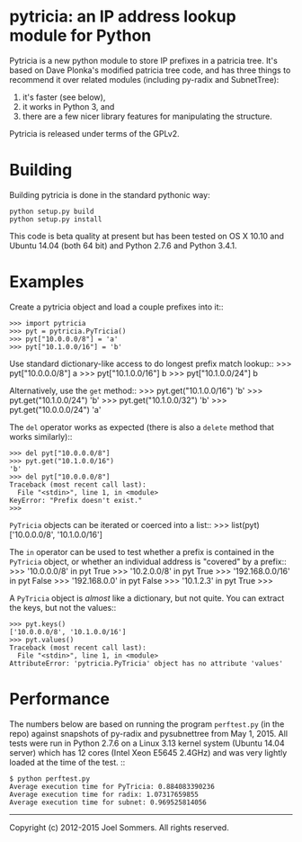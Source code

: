 # pytricia: an IP address lookup module for Python

Pytricia is a new python module to store IP prefixes in a patricia tree. 
It's based on Dave Plonka's modified patricia tree code, and has three things 
to recommend it over related modules (including py-radix and SubnetTree): 

 1. it's faster (see below),
 1. it works in Python 3, and 
 1. there are a few nicer library features for manipulating the structure.

Pytricia is released under terms of the GPLv2.

# Building 

Building pytricia is done in the standard pythonic way: 

    python setup.py build
    python setup.py install

This code is beta quality at present but has been tested on OS X 10.10 and Ubuntu 14.04 (both 64 bit) and Python 2.7.6 and Python 3.4.1.

# Examples

Create a pytricia object and load a couple prefixes into it::

    >>> import pytricia
    >>> pyt = pytricia.PyTricia()
    >>> pyt["10.0.0.0/8"] = 'a'
    >>> pyt["10.1.0.0/16"] = 'b'

Use standard dictionary-like access to do longest prefix match lookup::
    >>> pyt["10.0.0.0/8"]
    a
    >>> pyt["10.1.0.0/16"]
    b
    >>> pyt["10.1.0.0/24"]
    b

Alternatively, use the ``get`` method::
    >>> pyt.get("10.1.0.0/16")
    'b'
    >>> pyt.get("10.1.0.0/24")
    'b'
    >>> pyt.get("10.1.0.0/32")
    'b'
    >>> pyt.get("10.0.0.0/24")
    'a'

The ``del`` operator works as expected (there is also a ``delete`` method that works similarly)::

    >>> del pyt["10.0.0.0/8"]
    >>> pyt.get("10.1.0.0/16")
    'b'
    >>> del pyt["10.0.0.0/8"]
    Traceback (most recent call last):
      File "<stdin>", line 1, in <module>
    KeyError: "Prefix doesn't exist."
    >>> 

``PyTricia`` objects can be iterated or coerced into a list::
    >>> list(pyt)
    ['10.0.0.0/8', '10.1.0.0/16']

The ``in`` operator can be used to test whether a prefix is contained in the ``PyTricia`` object, or whether an individual address is "covered" by a prefix::
    >>> '10.0.0.0/8' in pyt
    True
    >>> '10.2.0.0/8' in pyt
    True
    >>> '192.168.0.0/16' in pyt
    False
    >>> '192.168.0.0' in pyt
    False
    >>> '10.1.2.3' in pyt
    True
    >>> 

A ``PyTricia`` object is *almost* like a dictionary, but not quite.   You can extract the keys, but not the values::

    >>> pyt.keys()
    ['10.0.0.0/8', '10.1.0.0/16']
    >>> pyt.values()
    Traceback (most recent call last):
      File "<stdin>", line 1, in <module>
    AttributeError: 'pytricia.PyTricia' object has no attribute 'values'

# Performance

The numbers below are based on running the program ``perftest.py`` (in the repo) against snapshots of py-radix and pysubnettree from May 1, 2015.  All tests were run in Python 2.7.6 on a Linux 3.13 kernel system (Ubuntu 14.04 server) which has 12 cores (Intel Xeon E5645 2.4GHz) and was very lightly loaded at the time of the test. ::

    $ python perftest.py 
    Average execution time for PyTricia: 0.884083390236
    Average execution time for radix: 1.07317659855
    Average execution time for subnet: 0.969525814056

-----

Copyright (c) 2012-2015  Joel Sommers.  All rights reserved.
